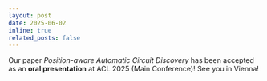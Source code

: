 ```yaml
---
layout: post
date: 2025-06-02 
inline: true
related_posts: false
---
```


Our paper *Position-aware Automatic Circuit Discovery* has been accepted as an **oral presentation** at ACL 2025 (Main Conference)! See you in Vienna!
